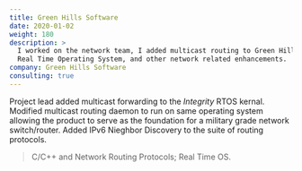 ```yaml
---
title: Green Hills Software
date: 2020-01-02
weight: 180
description: >
  I worked on the network team, I added multicast routing to Green Hills
  Real Time Operating System, and other network related enhancements.
company: Green Hills Software
consulting: true
---
```


Project lead added multicast forwarding to the _Integrity_ RTOS
kernal.  Modified multicast routing daemon to run on same operating
system allowing the product to serve as the foundation for a military
grade network switch/router.  Added IPv6 Nieghbor Discovery to the
suite of routing protocols.  

> C/C++ and Network Routing Protocols; Real Time OS.

<!--more-->
